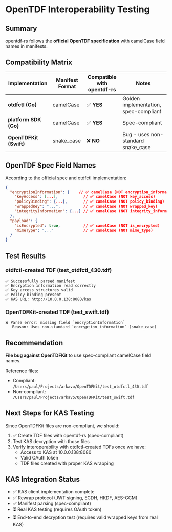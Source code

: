 # OpenTDF Interoperability Testing

## Summary

opentdf-rs follows the **official OpenTDF specification** with camelCase field names in manifests.

## Compatibility Matrix

| Implementation | Manifest Format | Compatible with opentdf-rs | Notes |
|----------------|----------------|----------------------------|-------|
| **otdfctl (Go)** | camelCase | ✅ **YES** | Golden implementation, spec-compliant |
| **platform SDK (Go)** | camelCase | ✅ **YES** | Spec-compliant |
| **OpenTDFKit (Swift)** | snake_case | ❌ **NO** | Bug - uses non-standard snake_case |

## OpenTDF Spec Field Names

According to the official spec and otdfctl implementation:

```json
{
  "encryptionInformation": {    // ✅ camelCase (NOT encryption_information)
    "keyAccess": [...],           // ✅ camelCase (NOT key_access)
    "policyBinding": {...},       // ✅ camelCase (NOT policy_binding)
    "wrappedKey": "...",          // ✅ camelCase (NOT wrapped_key)
    "integrityInformation": {...} // ✅ camelCase (NOT integrity_information)
  },
  "payload": {
    "isEncrypted": true,          // ✅ camelCase (NOT is_encrypted)
    "mimeType": "..."             // ✅ camelCase (NOT mime_type)
  }
}
```

## Test Results

### otdfctl-created TDF (test_otdfctl_430.tdf)
```
✅ Successfully parsed manifest
✅ Encryption information read correctly
✅ Key access structures valid
✅ Policy binding present
✅ KAS URL: http://10.0.0.138:8080/kas
```

### OpenTDFKit-created TDF (test_swift.tdf)
```
❌ Parse error: missing field `encryptionInformation`
   Reason: Uses non-standard `encryption_information` (snake_case)
```

## Recommendation

**File bug against OpenTDFKit** to use spec-compliant camelCase field names.

Reference files:
- Compliant: `/Users/paul/Projects/arkavo/OpenTDFKit/test_otdfctl_430.tdf`
- Non-compliant: `/Users/paul/Projects/arkavo/OpenTDFKit/test_swift.tdf`

## Next Steps for KAS Testing

Since OpenTDFKit files are non-compliant, we should:

1. ✅ Create TDF files with opentdf-rs (spec-compliant)
2. Test KAS decryption with those files
3. Verify interoperability with otdfctl-created TDFs once we have:
   - Access to KAS at 10.0.0.138:8080
   - Valid OAuth token
   - TDF files created with proper KAS wrapping

## KAS Integration Status

- ✅ KAS client implementation complete
- ✅ Rewrap protocol (JWT signing, ECDH, HKDF, AES-GCM)
- ✅ Manifest parsing (spec-compliant)
- ⏳ Real KAS testing (requires OAuth token)
- ⏳ End-to-end decryption test (requires valid wrapped keys from real KAS)